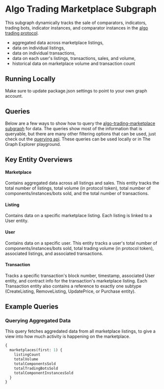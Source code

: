 # Algo Trading Marketplace Subgraph

This subgraph dynamically tracks the sale of comparators, indicators, trading bots, indicator instances, and comparator instances in the [algo trading protocol](https://github.com/Tradegen/algo-trading).

- aggregated data across marketplace listings,
- data on individual listings,
- data on individual transactions,
- data on each user's listings, transactions, sales, and volume,
- historical data on marketplace volume and transaction count

## Running Locally

Make sure to update package.json settings to point to your own graph account.

## Queries

Below are a few ways to show how to query the [algo-trading-marketplace subgraph](https://thegraph.com/hosted-service/subgraph/tradegen/algo-trading-marketplace) for data. The queries show most of the information that is queryable, but there are many other filtering options that can be used, just check out the [querying api](https://thegraph.com/docs/graphql-api). These queries can be used locally or in The Graph Explorer playground.

## Key Entity Overviews

#### Marketplace

Contains aggregated data across all listings and sales. This entity tracks the total number of listings, total volume (in protocol token), total number of components/instances/bots sold, and the total number of transactions.

#### Listing

Contains data on a specific marketplace listing. Each listing is linked to a User entity.

#### User

Contains data on a specific user. This entity tracks a user's total number of components/instances/bots sold, total trading volume (in protocol token), associated listings, and associated transactions.

#### Transaction

Tracks a specific transaction's block number, timestamp, associated User entity, and contract info for the transaction's marketplace listing. Each Transaction entity also contains a reference to exactly one subtype (CreateListing, RemoveListing, UpdatePrice, or Purchase entity).

## Example Queries

### Querying Aggregated Data

This query fetches aggredated data from all marketplace listings, to give a view into how much activity is happening on the marketplace.

```graphql
{
  marketplaces(first: 1) {
    listingCount
    totalVolume
    totalComponentsSold
    totalTradingBotsSold
    totalComponentInstancesSold
  }
}
```
